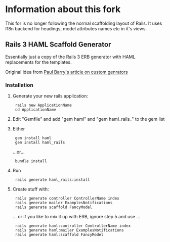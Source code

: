 # Information about this fork

This for is no longer following the normal scaffolding layout of Rails.
It uses I18n backend for headings, model attributes names etc in it's views.

## Rails 3 HAML Scaffold Generator

Essentially just a copy of the Rails 3 ERB generator with HAML replacements for the templates.

Original idea from [Paul Barry's article on custom genrators][OriginalIdea]

### Installation

1. Generate your new rails application:

        rails new ApplicationName
        cd ApplicationName

2. Edit "Gemfile" and add "gem haml" and "gem haml_rails_" to the gem list
3. Either

        gem install haml
        gem install haml_rails

    ...or...

        bundle install

4. Run

        rails generate haml_rails:install
  
5. Create stuff with:

        rails generate controller ControllerName index
        rails generate mailer ExamplesNotifications
        rails generate scaffold FancyModel
    
    ... or if you like to mix it up with ERB, ignore step 5 and use ...

        rails generate haml:controller ControllerName index
        rails generate haml:mailer ExamplesNotifications
        rails generate haml:scaffold FancyModel


[OriginalIdea]: http://paulbarry.com/articles/2010/01/13/customizing-generators-in-rails-3
